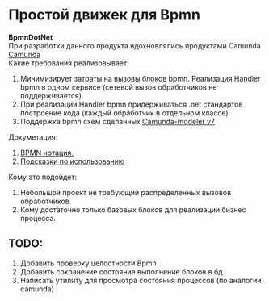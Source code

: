 # Простой движек для Bpmn

**BpmnDotNet** <br>
При разработки данного продукта вдохновлялись продуктами Camunda [Camunda](https://github.com/camunda) <br>
Какие требования реализовывает:
1. Минимизирует затраты на вызовы блоков bpmn. Реализация Handler bpmn в одном сервисе (сетевой вызов обработчиков не поддерживается). 
2. При реализации Handler bpmn придерживаться .net стандартов построение кода (каждый обработчик в отдельном классе).
3. Поддержка bpmn схем сделанных [Camunda-modeler v7](https://github.com/camunda)

Докуметация:
1. [BPMN нотация.](./Documents/BpmnNanation.md)
2. [Подсказки по использованию](./Documents/Developer.md)

Кому это подойдет:
1. Небольшой проект не требующий распределенных вызовов обработчиков.
2. Кому достаточно только базовых блоков для реализации бизнес процесса.


## TODO:
1. Добавить проверку целостности Bpmn
2. Добавить сохранение состояние выполнение блоков в бд.
3. Написать утилиту для просмотра состояния процессов (по аналогии camunda)